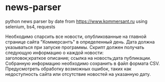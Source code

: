 # news-parser
python news parser by date from https://www.kommersant.ru using selenium, bs4, requests

Необходимо спарсить все новости, опубликованные на главной странице сайта "Коммерсантъ" в определенный день. Дата должна указываться при запуске программы.
Скрипт должен получать следующую информацию о каждой новости:   
заголовок;краткое описание;
ссылка на новость;дата публикации.
Собранную информацию необходимо сохранить в файл формата CSV.
Предусмотреть обработку возможных ошибок, таких как недоступность сайта или отсутствие новостей на указанную дату.
